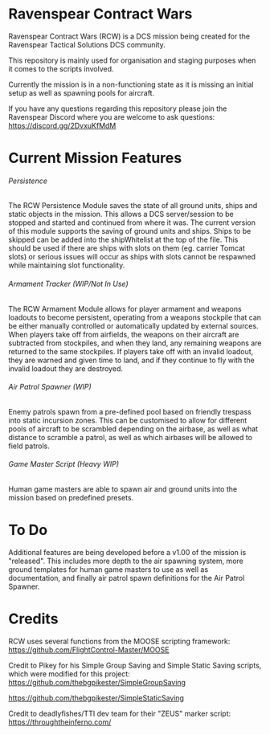 # Ravenspear Contract Wars

Ravenspear Contract Wars (RCW) is a DCS mission being created for the Ravenspear Tactical Solutions DCS community.

This repository is mainly used for organisation and staging purposes when it comes to the scripts involved.

Currently the mission is in a non-functioning state as it is missing an initial setup as well as spawning pools for aircraft.

If you have any questions regarding this repository please join the Ravenspear Discord where you are welcome to ask questions: https://discord.gg/2DvxuKfMdM

# Current Mission Features

###### Persistence

The RCW Persistence Module saves the state of all ground units, ships and static objects in the mission. This allows a DCS server/session to be stopped and started and continued from where it was. The current version of this module supports the saving of ground units and ships. Ships to be skipped can be added into the shipWhitelist at the top of the file. This should be used if there are ships with slots on them (eg. carrier Tomcat slots) or serious issues will occur as ships with slots cannot be respawned while maintaining slot functionality.

###### Armament Tracker (WIP/Not In Use)

The RCW Armament Module allows for player armament and weapons loadouts to become persistent, operating from a weapons stockpile that can be either manually controlled or automatically updated by external sources. When players take off from airfields, the weapons on their aircraft are subtracted from stockpiles, and when they land, any remaining weapons are returned to the same stockpiles. If players take off with an invalid loadout, they are warned and given time to land, and if they continue to fly with the invalid loadout they are destroyed.

###### Air Patrol Spawner (WIP)

Enemy patrols spawn from a pre-defined pool based on friendly trespass into static incursion zones. This can be customised to allow for different pools of aircraft to be scrambled depending on the airbase, as well as what distance to scramble a patrol, as well as which airbases will be allowed to field patrols.

###### Game Master Script (Heavy WIP)

Human game masters are able to spawn air and ground units into the mission based on predefined presets.

# To Do

Additional features are being developed before a v1.00 of the mission is "released". This includes more depth to the air spawning system, more ground templates for human game masters to use as well as documentation, and finally air patrol spawn definitions for the Air Patrol Spawner.

# Credits

RCW uses several functions from the MOOSE scripting framework: https://github.com/FlightControl-Master/MOOSE

Credit to Pikey for his Simple Group Saving and Simple Static Saving scripts, which were modified for this project: https://github.com/thebgpikester/SimpleGroupSaving

https://github.com/thebgpikester/SimpleStaticSaving

Credit to deadlyfishes/TTI dev team for their "ZEUS" marker script: https://throughtheinferno.com/


